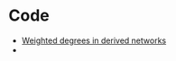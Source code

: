 # Code

- [Weighted degrees in derived networks](http://vladowiki.fmf.uni-lj.si/doku.php?id=vlado:work:lnk:toy)
- 
